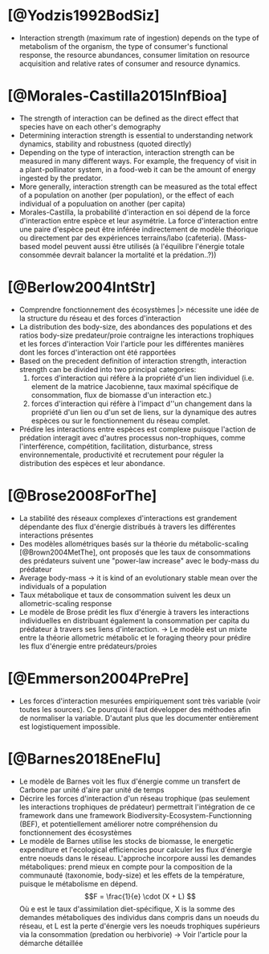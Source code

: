 # [@Yodzis1992BodSiz]
- Interaction strength (maximum rate of ingestion) depends on the type of metabolism of the organism, the type of consumer's functional response, the resource abundances, consumer limitation on resource acquisition and relative rates of consumer and resource dynamics.

# [@Morales-Castilla2015InfBioa]
- The strength of interaction can be defined as the direct effect that species have on each other's demography
- Determining interaction strength is essential to understanding network dynamics, stability and robustness (quoted directly)
- Depending on the type of interaction, interaction strength can be measured in many different ways. For example, the frequency of visit in a plant-pollinator system, in a food-web it can be the amount of energy ingested by the predator. 
- More generally, interaction strength can be measured as the total effect of a population on another (per population), or the effect of each individual of a populuation on another (per capita)
- Morales-Castilla, la probabilité d'interaction en soi dépend de la force d'interaction entre espèce et leur asymétrie. La force d'interaction entre une paire d'espèce peut être inférée indirectement de modèle théorique ou directement par des expériences terrains/labo (cafeteria).
(Mass-based model peuvent aussi être utilisés (à l'équilibre l'énergie totale consommée devrait balancer la mortalité et la prédation..?))

# [@Berlow2004IntStr]
- Comprendre fonctionnement des écosystèmes |> nécessite une idée de la structure du réseau et des forces d'interaction
- La distribution des body-size, des abondances des populations et des ratios body-size predateur/proie contraigne les interactions trophiques et les forces d'interaction
Voir l'article pour les différentes manières dont les forces d'interaction ont été rapportées
- Based on the precedent definition of interaction strength, interaction strength can be divided into two principal categories:
	1. forces d'interaction qui réfère à la propriété d'un lien individuel (i.e. element de la matrice Jacobienne, taux maximal spécifique de consommation, flux de biomasse d'un interaction etc.)
	2. forces d'interaction qui réfère à l'impact d''un changement dans la propriété d'un lien ou d'un set de liens, sur la dynamique des autres espèces ou sur le fonctionnement du réseau complet.
- Prédire les interactions entre espèces est complexe puisque l'action de prédation interagit avec d'autres processus non-trophiques, comme l'interférence, compétition, facilitation, disturbance, stress environnementale, productivité et recrutement pour réguler la distribution des espèces et leur abondance.

# [@Brose2008ForThe]
- La stabilité des réseaux complexes d'interactions est grandement dépendante des flux d'énergie distribués à travers les différentes interactions présentes
- Des modèles allométriques basés sur la théorie du métabolic-scaling [@Brown2004MetThe], ont proposés que les taux de consommations des prédateurs suivent une "power-law increase" avec le body-mass du prédateur
- Average body-mass -> it is kind of an evolutionary stable mean over the individuals of a population
- Taux métabolique et taux de consommation suivent les deux un allometric-scaling response
- Le modèle de Brose prédit les flux d'énergie à travers les interactions individuelles en distribuant également la consommation per capita du prédateur à travers ses liens d'interaction.
-> Le modèle est un mixte entre la théorie allometric métabolic et le foraging theory pour prédire les flux d'énergie entre prédateurs/proies

# [@Emmerson2004PrePre]
-  Les forces d'interaction mesurées empiriquement sont très variable (voir toutes les sources). Ce pourquoi il faut développer des méthodes afin de normaliser la variable. D'autant plus que les documenter entièrement est logistiquement impossible.

# [@Barnes2018EneFlu]
- Le modèle de Barnes voit les flux d'énergie comme un transfert de Carbone par unité d'aire par unité de temps
- Décrire les forces d'interaction d'un réseau trophique (pas seulement les interactions trophiques de prédateur) permettrait l'intégration de ce framework dans une framework Biodiversity-Ecosystem-Functionning (BEF), et potentiellement améliorer notre compréhension du fonctionnement des écosystèmes
- Le modèle de Barnes utilise les stocks de biomasse, le energetic expenditure et l'ecological efficiencies pour calculer les flux d'énergie entre noeuds dans le réseau. L'approche incorpore aussi les demandes métaboliques: prend mieux en compte pour la composition de la communauté (taxonomie, body-size) et les effets de la température, puisque le métabolisme en dépend.
 $$F = \frac{1}{e} \cdot (X + L) $$
 Où e est le taux d'assimilation diet-spécifique, X is la somme des demandes métaboliques des individus dans compris dans un noeuds du réseau, et L est la perte d'énergie vers les noeuds trophiques supérieurs via la consommation (predation ou herbivorie)
-> Voir l'article pour la démarche détaillée

# 